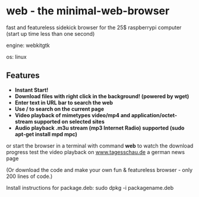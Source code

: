 # web - the minimal-web-browser #

fast and featureless sidekick browser for the 25$ raspberrypi computer
(start up time less than one second)


engine: webkitgtk

os: linux

## Features ##

  * **Instant Start!**
  * **Download files with right click in the background! (powered by wget)**
  * **Enter text in URL bar to search the web**
  * **Use / to search on the current page**
  * **Video playback of mimetypes video/mp4 and application/octet-stream supported on selected sites**
  * **Audio playback .m3u stream (mp3 Internet Radio) supported (sudo apt-get install mpd mpc)**



or start the browser in a terminal with command **web** to watch the download progress
test the video playback on www.tagesschau.de a german news page

(Or download the code and make your own fun & featureless browser - only 200 lines of code.)

Install instructions for package.deb:
sudo dpkg -i packagename.deb